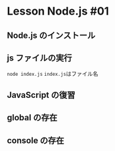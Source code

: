 # Lesson Node.js #01

## Node.js のインストール

## js ファイルの実行

`node index.js`
`index.js`はファイル名

## JavaScript の復習

## global の存在

## console の存在
